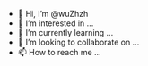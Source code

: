 - 👋 Hi, I’m @wuZhzh
- 👀 I’m interested in ...
- 🌱 I’m currently learning ...
- 💞️ I’m looking to collaborate on ...
- 📫 How to reach me ...

<!---
wudiv/wudiv is a ✨ special ✨ repository because its `README.md` (this file) appears on your GitHub profile.
You can click the Preview link to take a look at your changes.
--->
